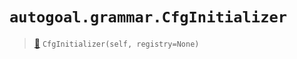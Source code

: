 # `autogoal.grammar.CfgInitializer`

> [📝](https://github.com/autogal/autogoal/blob/master/autogoal/grammar/_cfg.py#L445)
> `CfgInitializer(self, registry=None)`

